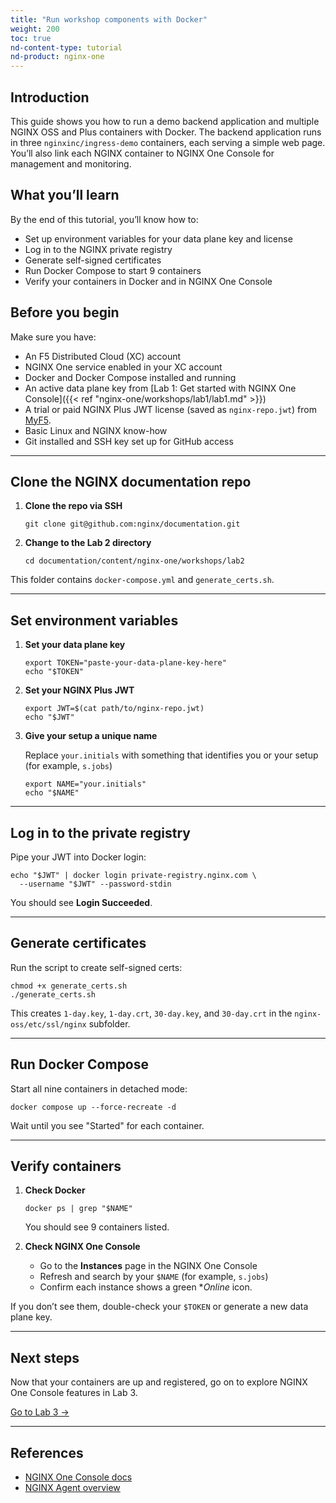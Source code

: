 ```yaml
---
title: "Run workshop components with Docker"
weight: 200
toc: true
nd-content-type: tutorial
nd-product: nginx-one
---
```


## Introduction

This guide shows you how to run a demo backend application and multiple NGINX OSS and Plus containers with Docker. The backend application runs in three `nginxinc/ingress-demo` containers, each serving a simple web page. You’ll also link each NGINX container to NGINX One Console for management and monitoring.

## What you’ll learn

By the end of this tutorial, you’ll know how to:

- Set up environment variables for your data plane key and license
- Log in to the NGINX private registry
- Generate self-signed certificates
- Run Docker Compose to start 9 containers
- Verify your containers in Docker and in NGINX One Console

## Before you begin

Make sure you have:

- An F5 Distributed Cloud (XC) account
- NGINX One service enabled in your XC account
- Docker and Docker Compose installed and running
- An active data plane key from [Lab 1: Get started with NGINX One Console]({{< ref "nginx-one/workshops/lab1/lab1.md" >}})
- A trial or paid NGINX Plus JWT license (saved as `nginx-repo.jwt`) from [MyF5](https://my.f5.com/manage/s/).
- Basic Linux and NGINX know-how
- Git installed and SSH key set up for GitHub access

---

## Clone the NGINX documentation repo

1. **Clone the repo via SSH**

   ```shell
   git clone git@github.com:nginx/documentation.git
   ```

2. **Change to the Lab 2 directory**

   ```shell
   cd documentation/content/nginx-one/workshops/lab2
   ```

This folder contains `docker-compose.yml` and `generate_certs.sh`.

---

## Set environment variables

1. **Set your data plane key**

   ```shell
   export TOKEN="paste-your-data-plane-key-here"
   echo "$TOKEN"
   ```

2. **Set your NGINX Plus JWT**

   ```shell
   export JWT=$(cat path/to/nginx-repo.jwt)
   echo "$JWT"
   ```

3. **Give your setup a unique name**

   Replace `your.initials` with something that identifies you or your setup (for example, `s.jobs`)

   ```shell
   export NAME="your.initials"
   echo "$NAME"
   ```

---

## Log in to the private registry

Pipe your JWT into Docker login:

```shell
echo "$JWT" | docker login private-registry.nginx.com \
  --username "$JWT" --password-stdin
```

You should see **Login Succeeded**.

---

## Generate certificates

Run the script to create self-signed certs:

```shell
chmod +x generate_certs.sh
./generate_certs.sh
```

This creates `1-day.key`, `1-day.crt`, `30-day.key`, and `30-day.crt` in the `nginx-oss/etc/ssl/nginx` subfolder.

---

## Run Docker Compose

Start all nine containers in detached mode:

```shell
docker compose up --force-recreate -d
```

Wait until you see "Started" for each container.

---

## Verify containers

1. **Check Docker**

   ```shell
   docker ps | grep "$NAME"
   ```

   You should see 9 containers listed.

2. **Check NGINX One Console**

   - Go to the **Instances** page in the NGINX One Console
   - Refresh and search by your `$NAME` (for example, `s.jobs`)
   - Confirm each instance shows a green **Online* icon.

If you don’t see them, double-check your `$TOKEN` or generate a new data plane key.

---

## Next steps

Now that your containers are up and registered, go on to explore NGINX One Console features in Lab 3.

[Go to Lab 3 →](../lab3/readme.md)

---

## References

- [NGINX One Console docs](https://docs.nginx.com/nginx-one/)
- [NGINX Agent overview](https://docs.nginx.com/nginx-agent/overview/)

